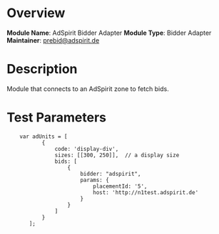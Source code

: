 # Overview

**Module Name**: AdSpirit Bidder Adapter
**Module Type**: Bidder Adapter
**Maintainer**: prebid@adspirit.de

# Description

Module that connects to an AdSpirit zone to fetch bids. 

# Test Parameters
```
    var adUnits = [
           {
               code: 'display-div',
               sizes: [[300, 250]],  // a display size
               bids: [
                   {
                       bidder: "adspirit",
                       params: {
                           placementId: '5',
                           host: 'http://n1test.adspirit.de'
                       }
                   }
               ]
           }
       ];
```
